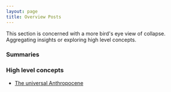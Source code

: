 ```yaml
---
layout: page
title: Overview Posts
---
```


This section is concerned with a more bird's eye view of collapse. Aggregating insights or exploring high level concepts. 

### Summaries


### High level concepts
* [The universal Anthropocene](https://florianjehn.github.io/Societal-Collapse-Living-Literature-Review/2022-04-26-anthropocene/)
